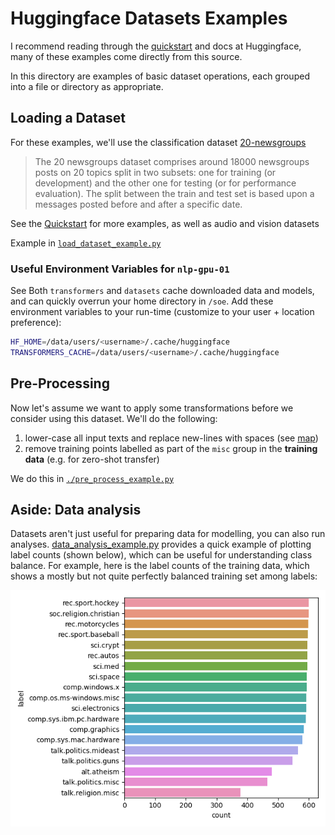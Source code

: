 # Huggingface Datasets Examples

I recommend reading through the [quickstart](https://huggingface.co/docs/datasets/quickstart) and docs at Huggingface, 
many of these examples come directly from this source.

In this directory are examples of basic dataset operations, each grouped into a file or directory as appropriate.

## Loading a Dataset

For these examples, we'll use the classification dataset 
[20-newsgroups](https://huggingface.co/datasets/SetFit/20_newsgroups)

> The 20 newsgroups dataset comprises around 18000 newsgroups posts on 20 topics split in two subsets: one for training (or development) and the other one for testing (or for performance evaluation). The split between the train and test set is based upon a messages posted before and after a specific date.

See the [Quickstart](https://huggingface.co/docs/datasets/quickstart) for more examples, as well as audio and vision datasets

Example in [`load_dataset_example.py`](./load_dataset_example.py)

### Useful Environment Variables for `nlp-gpu-01`

See 
Both `transformers` and `datasets` cache downloaded data and models, and can quickly overrun your home directory in 
`/soe`. Add these environment variables to your run-time (customize to your user + location preference):

```bash
HF_HOME=/data/users/<username>/.cache/huggingface
TRANSFORMERS_CACHE=/data/users/<username>/.cache/huggingface
```

## Pre-Processing

Now let's assume we want to apply some transformations before we consider using this dataset. We'll do the following:

1. lower-case all input texts and replace new-lines with spaces (see [map](https://huggingface.co/docs/datasets/v2.9.0/en/package_reference/main_classes#datasets.Dataset.map))
2. remove training points labelled as part of the `misc` group in the **training data** (e.g. for zero-shot transfer)

We do this in [`./pre_process_example.py`](./pre_process_example.py)

## Aside: Data analysis

Datasets aren't just useful for preparing data for modelling, you can also run analyses. 
[data_analysis_example.py](./data_analysis_example.py) provides a quick example of plotting label counts (shown below), 
which can be useful for understanding class balance. For example, here is the label counts of the training data, which 
shows a mostly but not quite perfectly balanced training set among labels:

![Training label counts](../../../plots/label_counts.png)